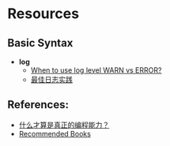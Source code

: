 # Resources

## Basic Syntax

- **log**
    - [When to use log level WARN vs ERROR?](http://stackoverflow.com/questions/2031163/when-to-use-log-level-warn-vs-error)
    - [最佳日志实践](http://www.bitstech.net/2014/01/07/log-best-practice/)

## References:

- [什么才算是真正的编程能力？](http://www.zhihu.com/question/31034164/answer/50423838)
- [Recommended Books](http://www.douban.com/doulist/37758337/)

